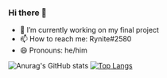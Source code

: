 ### Hi there 👋

- 🔭 I’m currently working on my final project
- 📫 How to reach me: Rynite#2580
- 😄 Pronouns: he/him

![Anurag's GitHub stats](https://github-readme-stats.vercel.app/api?username=UserDev987&show_icons=true&theme=merko)
[![Top Langs](https://github-readme-stats.vercel.app/api/top-langs/?username=UserDev987)](https://github.com/anuraghazra/github-readme-stats)

